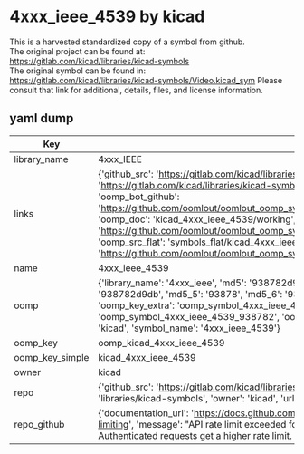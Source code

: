 # 4xxx_ieee_4539 by kicad  
This is a harvested standardized copy of a symbol from github.  
The original project can be found at:  
https://gitlab.com/kicad/libraries/kicad-symbols  
The original symbol can be found in:
https://gitlab.com/kicad/libraries/kicad-symbols/Video.kicad_sym
Please consult that link for additional, details, files, and license information.  
## yaml dump  
| Key | Value |  
| --- | --- |  
| library_name | 4xxx_IEEE |  
| links | {'github_src': 'https://gitlab.com/kicad/libraries/kicad-symbols/Video.kicad_sym', 'github_src_repo': 'https://gitlab.com/kicad/libraries/kicad-symbols', 'oomp_bot': 'kicad_4xxx_ieee_4539/working', 'oomp_bot_github': 'https://github.com/oomlout/oomlout_oomp_symbol_bot/tree/main/kicad_4xxx_ieee_4539/working', 'oomp_doc': 'kicad_4xxx_ieee_4539/working', 'oomp_doc_github': 'https://github.com/oomlout/oomlout_oomp_symbol_doc/tree/main/kicad_4xxx_ieee_4539/working', 'oomp_src_flat': 'symbols_flat/kicad_4xxx_ieee_4539/working', 'oomp_src_flat_github': 'https://github.com/oomlout/oomlout_oomp_symbol_src/tree/main/kicad_4xxx_ieee_4539/working'} |  
| name | 4xxx_ieee_4539 |  
| oomp | {'library_name': '4xxx_ieee', 'md5': '938782d9dbe5244da1f99a51965a2109', 'md5_10': '938782d9db', 'md5_5': '93878', 'md5_6': '938782', 'oomp_key': 'oomp_4xxx_ieee_4539', 'oomp_key_extra': 'oomp_symbol_4xxx_ieee_4539', 'oomp_key_full': 'oomp_symbol_4xxx_ieee_4539_938782', 'oomp_key_simple': '4xxx_ieee_4539', 'owner_name': 'kicad', 'symbol_name': '4xxx_ieee_4539'} |  
| oomp_key | oomp_kicad_4xxx_ieee_4539 |  
| oomp_key_simple | kicad_4xxx_ieee_4539 |  
| owner | kicad |  
| repo | {'github_src': 'https://gitlab.com/kicad/libraries/kicad-symbols/Video.kicad_sym', 'name': 'libraries/kicad-symbols', 'owner': 'kicad', 'url': 'https://gitlab.com/kicad/libraries/kicad-symbols'} |  
| repo_github | {'documentation_url': 'https://docs.github.com/rest/overview/resources-in-the-rest-api#rate-limiting', 'message': "API rate limit exceeded for 84.66.173.59. (But here's the good news: Authenticated requests get a higher rate limit. Check out the documentation for more details.)"} |  

